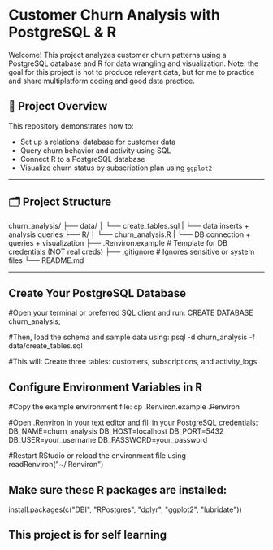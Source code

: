 # Customer Churn Analysis with PostgreSQL & R

Welcome! This project analyzes customer churn patterns using a PostgreSQL database and R for data wrangling and visualization.
Note: the goal for this project is not to produce relevant data, but for me to practice and share multiplatform coding and good data practice.

## 📌 Project Overview

This repository demonstrates how to:
- Set up a relational database for customer data
- Query churn behavior and activity using SQL
- Connect R to a PostgreSQL database
- Visualize churn status by subscription plan using `ggplot2`

---

## 🗂 Project Structure
churn_analysis/
├── data/
│ └── create_tables.sql 
|   └── data inserts + analysis queries
├── R/
│ └── churn_analysis.R 
|   └── DB connection + queries + visualization
├── .Renviron.example # Template for DB credentials (NOT real creds)
├── .gitignore # Ignores sensitive or system files
└── README.md 

---

## Create Your PostgreSQL Database
#Open your terminal or preferred SQL client and run:
CREATE DATABASE churn_analysis;

#Then, load the schema and sample data using:
psql -d churn_analysis -f data/create_tables.sql

#This will: Create three tables: customers, subscriptions, and activity_logs

## Configure Environment Variables in R
#Copy the example environment file:
cp .Renviron.example .Renviron

#Open .Renviron in your text editor and fill in your PostgreSQL credentials:
DB_NAME=churn_analysis
DB_HOST=localhost
DB_PORT=5432
DB_USER=your_username
DB_PASSWORD=your_password

#Restart RStudio or reload the environment file using
readRenviron("~/.Renviron")

## Make sure these R packages are installed:
install.packages(c("DBI", "RPostgres", "dplyr", "ggplot2", "lubridate"))

## This project is for self learning


